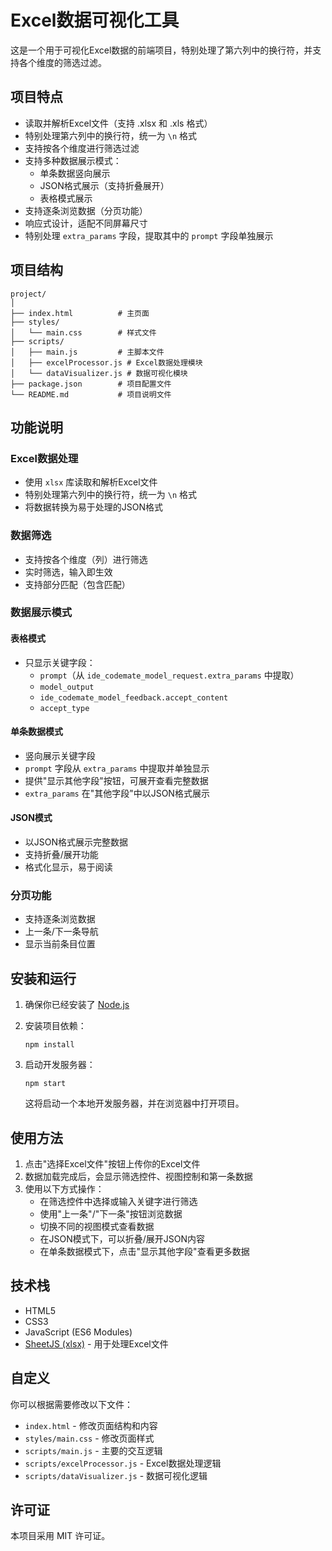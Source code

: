 # Excel数据可视化工具

这是一个用于可视化Excel数据的前端项目，特别处理了第六列中的换行符，并支持各个维度的筛选过滤。

## 项目特点

- 读取并解析Excel文件（支持 .xlsx 和 .xls 格式）
- 特别处理第六列中的换行符，统一为 `\n` 格式
- 支持按各个维度进行筛选过滤
- 支持多种数据展示模式：
  - 单条数据竖向展示
  - JSON格式展示（支持折叠展开）
  - 表格模式展示
- 支持逐条浏览数据（分页功能）
- 响应式设计，适配不同屏幕尺寸
- 特别处理 `extra_params` 字段，提取其中的 `prompt` 字段单独展示

## 项目结构

```
project/
│
├── index.html          # 主页面
├── styles/
│   └── main.css        # 样式文件
├── scripts/
│   ├── main.js         # 主脚本文件
│   ├── excelProcessor.js # Excel数据处理模块
│   └── dataVisualizer.js # 数据可视化模块
├── package.json        # 项目配置文件
└── README.md           # 项目说明文件
```

## 功能说明

### Excel数据处理
- 使用 `xlsx` 库读取和解析Excel文件
- 特别处理第六列中的换行符，统一为 `\n` 格式
- 将数据转换为易于处理的JSON格式

### 数据筛选
- 支持按各个维度（列）进行筛选
- 实时筛选，输入即生效
- 支持部分匹配（包含匹配）

### 数据展示模式

#### 表格模式
- 只显示关键字段：
  - `prompt`（从 `ide_codemate_model_request.extra_params` 中提取）
  - `model_output`
  - `ide_codemate_model_feedback.accept_content`
  - `accept_type`

#### 单条数据模式
- 竖向展示关键字段
- `prompt` 字段从 `extra_params` 中提取并单独显示
- 提供"显示其他字段"按钮，可展开查看完整数据
- `extra_params` 在"其他字段"中以JSON格式展示

#### JSON模式
- 以JSON格式展示完整数据
- 支持折叠/展开功能
- 格式化显示，易于阅读

### 分页功能
- 支持逐条浏览数据
- 上一条/下一条导航
- 显示当前条目位置

## 安装和运行

1. 确保你已经安装了 [Node.js](https://nodejs.org/)

2. 安装项目依赖：
   ```
   npm install
   ```

3. 启动开发服务器：
   ```
   npm start
   ```

   这将启动一个本地开发服务器，并在浏览器中打开项目。

## 使用方法

1. 点击"选择Excel文件"按钮上传你的Excel文件
2. 数据加载完成后，会显示筛选控件、视图控制和第一条数据
3. 使用以下方式操作：
   - 在筛选控件中选择或输入关键字进行筛选
   - 使用"上一条"/"下一条"按钮浏览数据
   - 切换不同的视图模式查看数据
   - 在JSON模式下，可以折叠/展开JSON内容
   - 在单条数据模式下，点击"显示其他字段"查看更多数据

## 技术栈

- HTML5
- CSS3
- JavaScript (ES6 Modules)
- [SheetJS (xlsx)](https://github.com/SheetJS/sheetjs) - 用于处理Excel文件

## 自定义

你可以根据需要修改以下文件：

- `index.html` - 修改页面结构和内容
- `styles/main.css` - 修改页面样式
- `scripts/main.js` - 主要的交互逻辑
- `scripts/excelProcessor.js` - Excel数据处理逻辑
- `scripts/dataVisualizer.js` - 数据可视化逻辑

## 许可证

本项目采用 MIT 许可证。